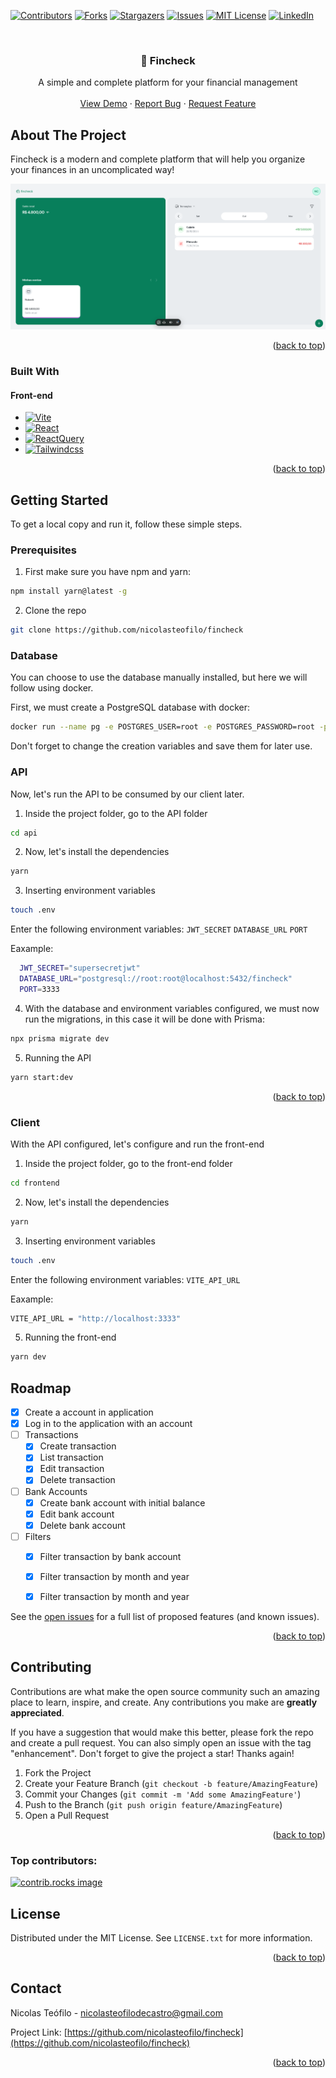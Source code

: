 <!-- Improved compatibility of back to top link: See: https://github.com/othneildrew/Best-README-Template/pull/73 -->

<a id="readme-top"></a>

<!--
*** Thanks for checking out the Best-README-Template. If you have a suggestion
*** that would make this better, please fork the repo and create a pull request
*** or simply open an issue with the tag "enhancement".
*** Don't forget to give the project a star!
*** Thanks again! Now go create something AMAZING! :D
-->

<!-- PROJECT SHIELDS -->
<!--
*** I'm using markdown "reference style" links for readability.
*** Reference links are enclosed in brackets [ ] instead of parentheses ( ).
*** See the bottom of this document for the declaration of the reference variables
*** for contributors-url, forks-url, etc. This is an optional, concise syntax you may use.
*** https://www.markdownguide.org/basic-syntax/#reference-style-links
-->

[![Contributors][contributors-shield]][contributors-url]
[![Forks][forks-shield]][forks-url]
[![Stargazers][stars-shield]][stars-url]
[![Issues][issues-shield]][issues-url]
[![MIT License][license-shield]][license-url]
[![LinkedIn][linkedin-shield]][linkedin-url]

<!-- PROJECT LOGO -->
<br />
<div align="center">
<h3 align="center">💸 Fincheck</h3>
  <p align="center">
    A simple and complete platform for your financial management
    <br />
    <br />
    <a href="https://github.com/nicolasteofilo/fincheck">View Demo</a>
    ·
    <a href="https://github.com/nicolasteofilo/fincheck/issues/new?labels=bug&template=bug-report---.md">Report Bug</a>
    ·
    <a href="https://github.com/nicolasteofilo/fincheck/issues/new?labels=enhancement&template=feature-request---.md">Request Feature</a>
  </p>
</div>

<!-- ABOUT THE PROJECT -->

## About The Project

Fincheck is a modern and complete platform that will help you organize your finances in an uncomplicated way!

![Home Page](/.github/images/homepage.png)

<p align="right">(<a href="#readme-top">back to top</a>)</p>

### Built With

#### Front-end

- [![Vite][Vite]][Vite-url]
- [![React][React.js]][React-url]
- [![ReactQuery][ReactQuery]][ReactQuery-url]
- [![Tailwindcss][Tailwindcss]][Tailwindcss-url]

<p align="right">(<a href="#readme-top">back to top</a>)</p>

<!-- GETTING STARTED -->

## Getting Started
To get a local copy and run it, follow these simple steps.

### Prerequisites
1. First make sure you have npm and yarn:
```sh
npm install yarn@latest -g
```

2. Clone the repo
```sh
git clone https://github.com/nicolasteofilo/fincheck
```

### Database
You can choose to use the database manually installed, but here we will follow using docker.

First, we must create a PostgreSQL database with docker:

```sh
docker run --name pg -e POSTGRES_USER=root -e POSTGRES_PASSWORD=root -p 5432:5432 -d postgres
```

Don't forget to change the creation variables and save them for later use.

### API
Now, let's run the API to be consumed by our client later.

1. Inside the project folder, go to the API folder
```sh
cd api
```

2. Now, let's install the dependencies
```sh
yarn
```

3. Inserting environment variables
```sh
touch .env
```

Enter the following environment variables:
`JWT_SECRET`
`DATABASE_URL`
`PORT`

Eaxample:
```bash
  JWT_SECRET="supersecretjwt"
  DATABASE_URL="postgresql://root:root@localhost:5432/fincheck"
  PORT=3333
```

4. With the database and environment variables configured, we must now run the migrations, in this case it will be done with Prisma:
```sh
npx prisma migrate dev
```

5. Running the API
```sh
yarn start:dev
```

<p align="right">(<a href="#readme-top">back to top</a>)</p>

<!-- USAGE EXAMPLES -->

<!-- ROADMAP -->


### Client
With the API configured, let's configure and run the front-end

1. Inside the project folder, go to the front-end folder
```sh
cd frontend
```

2. Now, let's install the dependencies
```sh
yarn
```

3. Inserting environment variables
```sh
touch .env
```

Enter the following environment variables:
`VITE_API_URL`

Eaxample:
```bash
VITE_API_URL = "http://localhost:3333"
```

5. Running the front-end
```sh
yarn dev
```

## Roadmap

- [x] Create a account in application
- [x] Log in to the application with an account
- [ ] Transactions
  - [x] Create transaction
  - [x] List transaction
  - [x] Edit transaction
  - [x] Delete transaction
- [ ] Bank Accounts
  - [x] Create bank account with initial balance
  - [x] Edit bank account
  - [x] Delete bank account
- [ ] Filters
  - [x] Filter transaction by bank account
  - [x] Filter transaction by month and year
  - [x] Filter transaction by month and year


See the [open issues](https://github.com/nicolasteofilo/fincheck/issues) for a full list of proposed features (and known issues).

<p align="right">(<a href="#readme-top">back to top</a>)</p>

<!-- CONTRIBUTING -->

## Contributing

Contributions are what make the open source community such an amazing place to learn, inspire, and create. Any contributions you make are **greatly appreciated**.

If you have a suggestion that would make this better, please fork the repo and create a pull request. You can also simply open an issue with the tag "enhancement".
Don't forget to give the project a star! Thanks again!

1. Fork the Project
2. Create your Feature Branch (`git checkout -b feature/AmazingFeature`)
3. Commit your Changes (`git commit -m 'Add some AmazingFeature'`)
4. Push to the Branch (`git push origin feature/AmazingFeature`)
5. Open a Pull Request

<p align="right">(<a href="#readme-top">back to top</a>)</p>

### Top contributors:

<a href="https://github.com/nicolasteofilo/fincheck/graphs/contributors">
  <img src="https://contrib.rocks/image?repo=nicolasteofilo/fincheck" alt="contrib.rocks image" />
</a>

<!-- LICENSE -->

## License

Distributed under the MIT License. See `LICENSE.txt` for more information.

<p align="right">(<a href="#readme-top">back to top</a>)</p>

<!-- CONTACT -->

## Contact

Nicolas Teófilo - nicolasteofilodecastro@gmail.com

Project Link: [https://github.com/nicolasteofilo/fincheck](https://github.com/nicolasteofilo/fincheck)

<p align="right">(<a href="#readme-top">back to top</a>)</p>

<!-- MARKDOWN LINKS & IMAGES -->
<!-- https://www.markdownguide.org/basic-syntax/#reference-style-links -->

[contributors-shield]: https://img.shields.io/github/contributors/nicolasteofilo/fincheck.svg?style=for-the-badge
[contributors-url]: https://github.com/nicolasteofilo/fincheck/graphs/contributors
[forks-shield]: https://img.shields.io/github/forks/nicolasteofilo/fincheck.svg?style=for-the-badge
[forks-url]: https://github.com/nicolasteofilo/fincheck/network/members
[stars-shield]: https://img.shields.io/github/stars/nicolasteofilo/fincheck.svg?style=for-the-badge
[stars-url]: https://github.com/nicolasteofilo/fincheck/stargazers
[issues-shield]: https://img.shields.io/github/issues/nicolasteofilo/fincheck.svg?style=for-the-badge
[issues-url]: https://github.com/nicolasteofilo/fincheck/issues
[license-shield]: https://img.shields.io/github/license/nicolasteofilo/fincheck.svg?style=for-the-badge
[license-url]: https://github.com/nicolasteofilo/fincheck/blob/master/LICENSE.txt
[linkedin-shield]: https://img.shields.io/badge/-LinkedIn-black.svg?style=for-the-badge&logo=linkedin&colorB=555
[linkedin-url]: https://linkedin.com/in/nicolasteofilo
[product-screenshot]: images/screenshot.png
[React.js]: https://img.shields.io/badge/React-20232A?style=for-the-badge&logo=react&logoColor=61DAFB
[React-url]: https://reactjs.org/
[Tailwindcss]: https://img.shields.io/badge/TailwindCSS-20232A?style=for-the-badge&logo=tailwindcss&logoColor=61DAFB
[Tailwindcss-url]: https://tailwindcss.com/
[ReactQuery]: https://img.shields.io/badge/ReactQuery-20232A?style=for-the-badge&logo=react%20query&logoColor=61DAFB
[ReactQuery-url]: https://tanstack.com/query/latest/docs/framework/react/overview
[Vite]: https://img.shields.io/badge/Vite-20232A?style=for-the-badge&logo=vite&logoColor=61DAFB
[Vite-url]: https://vite.dev/
